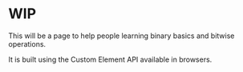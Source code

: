 # WIP

This will be a page to help people learning binary basics and bitwise operations.

It is built using the Custom Element API available in browsers.
